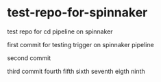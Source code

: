 # test-repo-for-spinnaker
test repo for cd pipeline on spinnaker


first commit for testing trigger on spinnaker pipeline

second commit

third commit
fourth
fifth
sixth
seventh
eigth
ninth